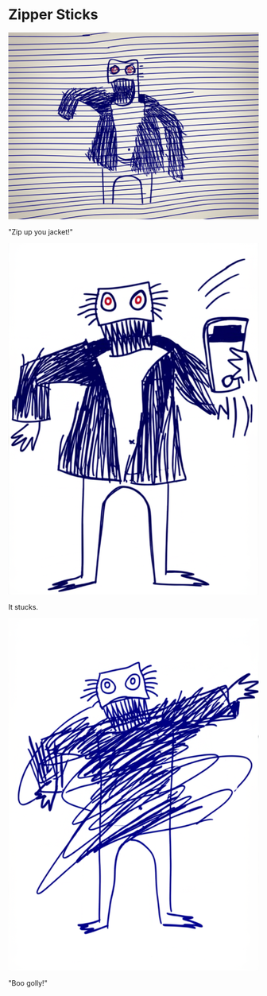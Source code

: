 # Zipper Sticks

![Garrey Goosey holds a jacket, starting to zip.](zipper-1.png)

"Zip up you jacket!"

![Garrey Goosey struggles with a stuck zipper on a jacket.](zipper-2.png)

It stucks.

![Garrey Goosey is tangled in the jacket, looking furious.](zipper-3.png)

"Boo golly!"
